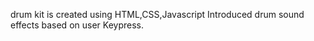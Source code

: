 drum kit is created using HTML,CSS,Javascript
Introduced drum sound effects based on user Keypress.
